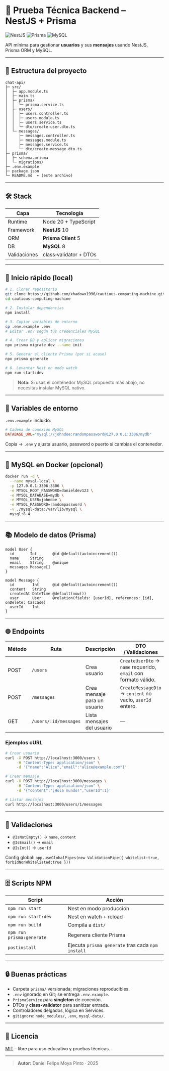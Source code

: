 # 🧪 Prueba Técnica Backend – NestJS + Prisma

![NestJS](https://img.shields.io/badge/-NestJS-e0234e?style=flat\&logo=nestjs\&logoColor=white) ![Prisma](https://img.shields.io/badge/-Prisma-2D3748?style=flat\&logo=prisma\&logoColor=white) ![MySQL](https://img.shields.io/badge/-MySQL-00758f?style=flat\&logo=mysql\&logoColor=white)

API mínima para gestionar **usuarios** y sus **mensajes** usando NestJS, Prisma ORM y MySQL.

---

## 📂 Estructura del proyecto

```
chat-api/
├─ src/
│  ├─ app.module.ts
│  ├─ main.ts
│  ├─ prisma/
│  │  └─ prisma.service.ts
│  ├─ users/
│  │  ├─ users.controller.ts
│  │  ├─ users.module.ts
│  │  ├─ users.service.ts
│  │  └─ dto/create-user.dto.ts
│  └─ messages/
│     ├─ messages.controller.ts
│     ├─ messages.module.ts
│     ├─ messages.service.ts
│     └─ dto/create-message.dto.ts
├─ prisma/
│  ├─ schema.prisma
│  └─ migrations/
├─ .env.example
├─ package.json
└─ README.md  ← (este archivo)
```

---

## 🛠️ Stack

| Capa         | Tecnología             |
| ------------ | ---------------------- |
| Runtime      | Node 20 + TypeScript   |
| Framework    | **NestJS** 10          |
| ORM          | **Prisma Client** 5    |
| DB           | **MySQL** 8            |
| Validaciones | class‑validator + DTOs |

---

## 🚀 Inicio rápido (local)

```bash
# 1. Clonar repositorio
git clone https://github.com/xhadowx1996/cautious-computing-machine.git
cd cautious-computing-machine

# 2. Instalar dependencias
npm install

# 3. Copiar variables de entorno
cp .env.example .env
# Editar .env según tus credenciales MySQL

# 4. Crear DB y aplicar migraciones
npx prisma migrate dev --name init

# 5. Generar el cliente Prisma (por si acaso)
npx prisma generate

# 6. Levantar Nest en modo watch
npm run start:dev
```

> **Nota:** Si usas el contenedor MySQL propuesto más abajo, no necesitas instalar MySQL nativo.

---

## 🧩 Variables de entorno

`.env.example` incluído:

```ini
# Cadena de conexión MySQL
DATABASE_URL="mysql://johndoe:randompassword@127.0.0.1:3306/mydb"
```

Copia → `.env` y ajusta usuario, password o puerto si cambias el contenedor.

---

## 🐳 MySQL en Docker (opcional)

```bash
docker run -d \
  --name mysql-local \
  -p 127.0.0.1:3306:3306 \
  -e MYSQL_ROOT_PASSWORD=danieldev123 \
  -e MYSQL_DATABASE=mydb \
  -e MYSQL_USER=johndoe \
  -e MYSQL_PASSWORD=randompassword \
  -v ./mysql-data:/var/lib/mysql \
  mysql:8.4
```

---

## 📚 Modelo de datos (Prisma)

```prisma
model User {
  id       Int       @id @default(autoincrement())
  name     String
  email    String    @unique
  messages Message[]
}

model Message {
  id        Int      @id @default(autoincrement())
  content   String
  createdAt DateTime @default(now())
  user      User     @relation(fields: [userId], references: [id], onDelete: Cascade)
  userId    Int
}
```

---

## 🌐 Endpoints

| Método | Ruta                  | Descripción                  | DTO / Validaciones                                              |
| ------ | --------------------- | ---------------------------- | --------------------------------------------------------------- |
| POST   | `/users`              | Crea usuario                 | `CreateUserDto` → `name` requerido, `email` con formato válido. |
| POST   | `/messages`           | Crea mensaje para un usuario | `CreateMessageDto` → `content` no vacío, `userId` entero.       |
| GET    | `/users/:id/messages` | Lista mensajes del usuario   | —                                                               |

### Ejemplos cURL

```bash
# Crear usuario
curl -X POST http://localhost:3000/users \
     -H "Content-Type: application/json" \
     -d '{"name":"Alice","email":"alice@example.com"}'

# Crear mensaje
curl -X POST http://localhost:3000/messages \
     -H "Content-Type: application/json" \
     -d '{"content":"¡Hola mundo!","userId":1}'

# Listar mensajes
curl http://localhost:3000/users/1/messages
```

---

## 🧪 Validaciones

* `@IsNotEmpty()` → `name`, `content`
* `@IsEmail()` → `email`
* `@IsInt()` → `userId`

Config global: `app.useGlobalPipes(new ValidationPipe({ whitelist:true, forbidNonWhitelisted:true }))`

---

## 🗄️ Scripts NPM

| Script                    | Acción                                            |
| ------------------------- | ------------------------------------------------- |
| `npm run start`           | Nest en modo producción                           |
| `npm run start:dev`       | Nest en watch + reload                            |
| `npm run build`           | Compila a `dist/`                                 |
| `npm run prisma:generate` | Regenera cliente Prisma                           |
| `postinstall`             | Ejecuta `prisma generate` tras cada `npm install` |

---

## 🔒 Buenas prácticas

* Carpeta `prisma/` versionada; migraciones reproducibles.
* `.env` ignorado en Git; se entrega `.env.example`.
* `PrismaService` para **singleton** de conexión.
* DTOs y **class-validator** para sanitizar entrada.
* Controladores delgados, lógica en Services.
* `gitignore`: `node_modules/`, `.env`, `mysql-data/`.

---

## 📄 Licencia

[MIT](LICENSE) – libre para uso educativo y pruebas técnicas.

---

> **Autor:** Daniel Felipe Moya Pinto · 2025
